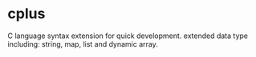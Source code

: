 # cplus
C language syntax extension for quick development. extended data type including: string, map, list and dynamic array.
